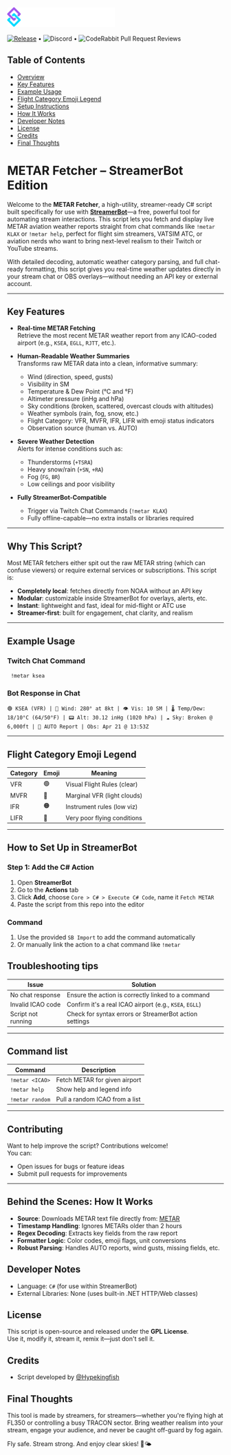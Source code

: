 <!-- Keywords: METAR, StreamerBot, C# Script, Twitch Weather Bot, VATSIM Tools, Aviation Weather, OBS Overlay, Real-time METAR -->

<h1>
  <img src="https://raw.githubusercontent.com/Hypekingfish/Metar/main/assets/streamerbot-logo-text.svg" width="250" valign="middle" alt="StreamerBot Logo">
</h1>

[![Release](https://img.shields.io/github/v/release/hypekingfish/Metar)](https://github.com/hypekingfish/Metar/releases) • ![Discord](https://img.shields.io/discord/858390516223311922?logo=discord&label=Discord&labelColor=RGB%3A88101242) • ![CodeRabbit Pull Request Reviews](https://img.shields.io/coderabbit/prs/github/Hypekingfish/Metar?utm_source=oss&utm_medium=github&utm_campaign=Hypekingfish%2FMetar&labelColor=171717&color=FF570A&link=https%3A%2F%2Fcoderabbit.ai&label=CodeRabbit+Reviews)

## Table of Contents
- [Overview](#metar-fetcher--streamerbot-edition)
- [Key Features](#key-features)
- [Example Usage](#example-usage)
- [Flight Category Emoji Legend](#flight-category-emoji-legend)
- [Setup Instructions](#how-to-set-up-in-streamerbot)
- [How It Works](#behind-the-scenes-how-it-works)
- [Developer Notes](#developer-notes)
- [License](#license)
- [Credits](#Credits)
- [Final Thoughts](#final-thoughts)


# METAR Fetcher – StreamerBot Edition

Welcome to the **METAR Fetcher**, a high-utility, streamer-ready C# script built specifically for use with [**StreamerBot**](https://streamer.bot)—a free, powerful tool for automating stream interactions. This script lets you fetch and display live METAR aviation weather reports straight from chat commands like `!metar KLAX` or `!metar help`, perfect for flight sim streamers, VATSIM ATC, or aviation nerds who want to bring next-level realism to their Twitch or YouTube streams.

With detailed decoding, automatic weather category parsing, and full chat-ready formatting, this script gives you real-time weather updates directly in your stream chat or OBS overlays—without needing an API key or external account.

---

## Key Features

- **Real-time METAR Fetching**  
  Retrieve the most recent METAR weather report from any ICAO-coded airport (e.g., `KSEA`, `EGLL`, `RJTT`, etc.).

- **Human-Readable Weather Summaries**  
  Transforms raw METAR data into a clean, informative summary:
  - Wind (direction, speed, gusts)
  - Visibility in SM
  - Temperature & Dew Point (°C and °F)
  - Altimeter pressure (inHg and hPa)
  - Sky conditions (broken, scattered, overcast clouds with altitudes)
  - Weather symbols (rain, fog, snow, etc.)
  - Flight Category: VFR, MVFR, IFR, LIFR with emoji status indicators
  - Observation source (human vs. AUTO)

- **Severe Weather Detection**  
  Alerts for intense conditions such as:
  - Thunderstorms (`+TSRA`)
  - Heavy snow/rain (`+SN`, `+RA`)
  - Fog (`FG`, `BR`)
  - Low ceilings and poor visibility

- **Fully StreamerBot-Compatible**  
  - Trigger via Twitch Chat Commands (`!metar KLAX`)
  - Fully offline-capable—no extra installs or libraries required

---

## Why This Script?

Most METAR fetchers either spit out the raw METAR string (which can confuse viewers) or require external services or subscriptions. This script is:
- **Completely local**: fetches directly from NOAA without an API key
- **Modular**: customizable inside StreamerBot for overlays, alerts, etc.
- **Instant**: lightweight and fast, ideal for mid-flight or ATC use
- **Streamer-first**: built for engagement, chat clarity, and realism

---

## Example Usage

### Twitch Chat Command

<pre> <code>!metar ksea</code> </pre>

### Bot Response in Chat

`🟢 KSEA (VFR) | 💨 Wind: 280° at 8kt | 👁️ Vis: 10 SM | 🌡️ Temp/Dew: 18/10°C (64/50°F) | 📟 Alt: 30.12 inHg (1020 hPa) | ☁️ Sky: Broken @ 6,000ft | 🤖 AUTO Report | Obs: Apr 21 @ 13:53Z`


---

## Flight Category Emoji Legend

| Category | Emoji | Meaning                      |
|----------|-------|------------------------------|
| VFR      | 🟢    | Visual Flight Rules (clear)  |
| MVFR     | 🔵    | Marginal VFR (light clouds)  |
| IFR      | 🟠    | Instrument rules (low viz)   |
| LIFR     | 🔴    | Very poor flying conditions  |

---

## How to Set Up in StreamerBot

### Step 1: Add the C# Action
1. Open **StreamerBot**
2. Go to the **Actions** tab
3. Click **Add**, choose `Core > C# > Execute C# Code`, name it `Fetch METAR`
4. Paste the script from this repo into the editor

### Command

1. Use the provided `SB Import` to add the command automatically  
2. Or manually link the action to a chat command like `!metar`

## Troubleshooting tips

| Issue                          | Solution                                                 |
|-------------------------------|----------------------------------------------------------|
| No chat response              | Ensure the action is correctly linked to a command       |
| Invalid ICAO code             | Confirm it's a real ICAO airport (e.g., `KSEA`, `EGLL`)  |
| Script not running            | Check for syntax errors or StreamerBot action settings   |

---

## Command list

| Command          | Description                                 |
|------------------|---------------------------------------------|
| `!metar <ICAO>`  | Fetch METAR for given airport               |
| `!metar help`    | Show help and legend info                   |
| `!metar random`  | Pull a random ICAO from a list              |

---

## Contributing

Want to help improve the script? Contributions welcome!  
You can:

- Open issues for bugs or feature ideas
- Submit pull requests for improvements

---
## Behind the Scenes: How It Works

- **Source**: Downloads METAR text file directly from: [METAR](https://tgftp.nws.noaa.gov/data/observations/metar/stations/KSEA.TXT)
- **Timestamp Handling**: Ignores METARs older than 2 hours
- **Regex Decoding**: Extracts key fields from the raw report
- **Formatter Logic**: Color codes, emoji flags, unit conversions
- **Robust Parsing**: Handles AUTO reports, wind gusts, missing fields, etc.

## Developer Notes

- Language: `C#` (for use within StreamerBot)
- External Libraries: None (uses built-in .NET HTTP/Web classes)

## License

This script is open-source and released under the **GPL License**.  
Use it, modify it, stream it, remix it—just don't sell it.

## Credits

- Script developed by [@Hypekingfish](https://github.com/Hypekingfish)

## Final Thoughts

This tool is made by streamers, for streamers—whether you're flying high at FL350 or controlling a busy TRACON sector. Bring weather realism into your stream, engage your audience, and never be caught off-guard by fog again.

Fly safe. Stream strong. And enjoy clear skies! 🛫🌤️
